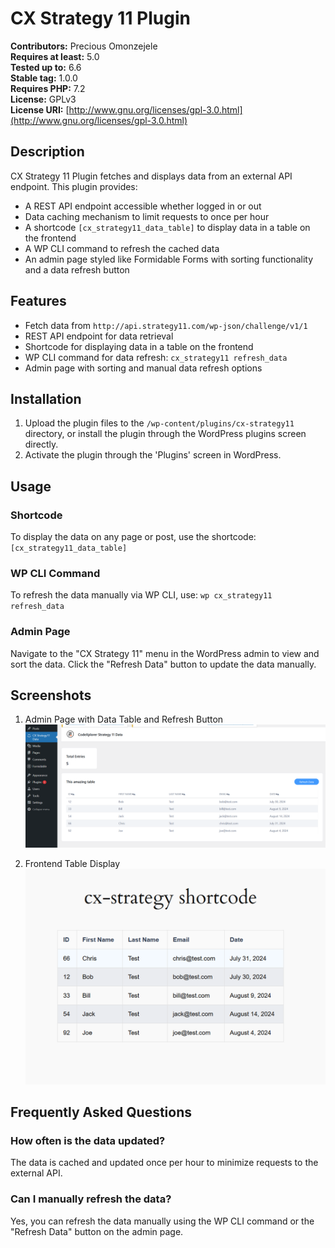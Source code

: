 # CX Strategy 11 Plugin

**Contributors:** Precious Omonzejele  
**Requires at least:** 5.0  
**Tested up to:** 6.6  
**Stable tag:** 1.0.0  
**Requires PHP:** 7.2  
**License:** GPLv3  
**License URI:** [http://www.gnu.org/licenses/gpl-3.0.html](http://www.gnu.org/licenses/gpl-3.0.html)  

## Description

CX Strategy 11 Plugin fetches and displays data from an external API endpoint. This plugin provides:

- A REST API endpoint accessible whether logged in or out
- Data caching mechanism to limit requests to once per hour
- A shortcode `[cx_strategy11_data_table]` to display data in a table on the frontend
- A WP CLI command to refresh the cached data
- An admin page styled like Formidable Forms with sorting functionality and a data refresh button

## Features

- Fetch data from `http://api.strategy11.com/wp-json/challenge/v1/1`
- REST API endpoint for data retrieval
- Shortcode for displaying data in a table on the frontend
- WP CLI command for data refresh: `cx_strategy11 refresh_data`
- Admin page with sorting and manual data refresh options

## Installation

1. Upload the plugin files to the `/wp-content/plugins/cx-strategy11` directory, or install the plugin through the WordPress plugins screen directly.
2. Activate the plugin through the 'Plugins' screen in WordPress.

## Usage

### Shortcode

To display the data on any page or post, use the shortcode: `[cx_strategy11_data_table]`

### WP CLI Command

To refresh the data manually via WP CLI, use: `wp cx_strategy11 refresh_data`

### Admin Page

Navigate to the "CX Strategy 11" menu in the WordPress admin to view and sort the data. Click the "Refresh Data" button to update the data manually.

## Screenshots

1. Admin Page with Data Table and Refresh Button
   ![Admin Page](https://github.com/Preciousomonze/strategy-11-rest-test/blob/main/screenshots/screenshot1.png)

2. Frontend Table Display
   ![Frontend Table](https://github.com/Preciousomonze/strategy-11-rest-test/blob/main/screenshots/screenshot2.png)

## Frequently Asked Questions

### How often is the data updated?

The data is cached and updated once per hour to minimize requests to the external API.

### Can I manually refresh the data?

Yes, you can refresh the data manually using the WP CLI command or the "Refresh Data" button on the admin page.
